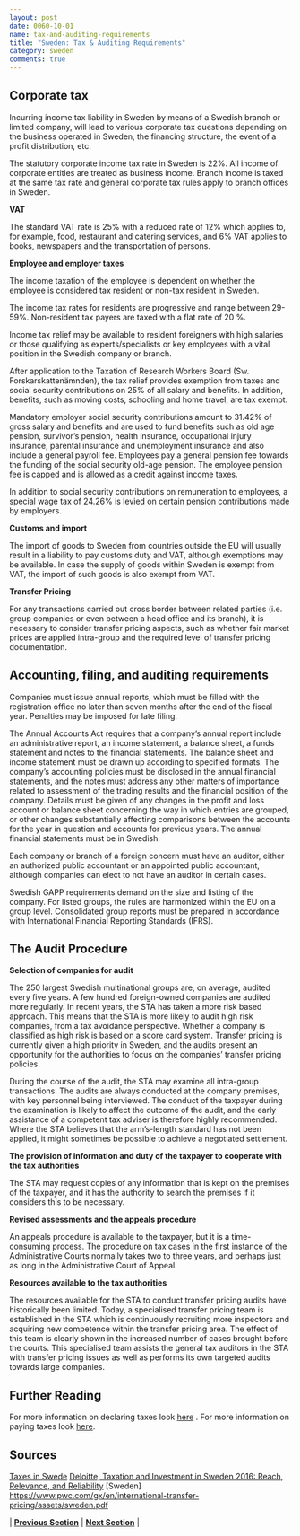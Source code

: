 ```yaml
---
layout: post
date: 0060-10-01
name: tax-and-auditing-requirements
title: "Sweden: Tax & Auditing Requirements"
category: sweden
comments: true
---
```



## Corporate tax 

Incurring income tax liability in Sweden by means of a Swedish branch or limited company, will lead to various corporate tax questions depending on the business operated in Sweden, the financing structure, the event of a profit distribution, etc.

The statutory corporate income tax rate in Sweden is 22%. All income of corporate entities are treated as business income. Branch income is taxed at the same tax rate and general corporate tax rules apply to branch offices in Sweden.

**VAT**

The standard VAT rate is 25% with a reduced rate of 12% which applies to, for example, food, restaurant and catering services, and 6% VAT applies to books, newspapers and the transportation of persons.

**Employee and employer taxes**

The income taxation of the employee is dependent on whether the employee is considered tax resident or non-tax resident in Sweden.

The income tax rates for residents are progressive and range between 29-59%. Non-resident tax payers are taxed with a flat rate of 20 %.

Income tax relief may be available to resident foreigners with high salaries or those qualifying as experts/specialists or key employees with a vital position in the Swedish company or branch.

After application to the Taxation of Research Workers Board (Sw. Forskarskattenämnden), the tax relief provides exemption from taxes and social security contributions on 25% of all salary and benefits. In addition, benefits, such as moving costs, schooling and home travel, are tax exempt.

Mandatory employer social security contributions amount to 31.42% of gross salary and benefits and are used to fund benefits such as old age pension, survivor’s pension, health insurance, occupational injury insurance, parental insurance and unemployment insurance and also include a general payroll fee. Employees pay a general pension fee towards the funding of the social security old-age pension. The employee pension fee is capped and is allowed as a credit against income taxes.

In addition to social security contributions on remuneration to employees, a special wage tax of 24.26% is levied on certain pension contributions made by employers.

**Customs and import**

The import of goods to Sweden from countries outside the EU will usually result in a liability to pay customs duty and VAT, although exemptions may be available. In case the supply of goods within Sweden is exempt from VAT, the import of such goods is also exempt from VAT.

**Transfer Pricing**

For any transactions carried out cross border between related parties (i.e. group companies or even between a head office and its branch), it is necessary to consider transfer pricing aspects, such as whether fair market prices are applied intra-group and the required level of transfer pricing documentation. 

## Accounting, filing, and auditing requirements 

Companies must issue annual reports, which must be filled with the registration office no later than seven months after the end of the fiscal year. Penalties may be imposed for late filing.

The Annual Accounts Act requires that a company’s annual report include an administrative report, an income statement, a balance sheet, a funds statement and notes to the financial statements. The balance sheet and income statement must be drawn up according to specified formats. The company’s accounting policies must be disclosed in the annual financial statements, and the notes must address any other matters of importance related to assessment of the trading results and the financial position of the company. Details must be given of any changes in the profit and loss account or balance sheet concerning the way in which entries are grouped, or other changes substantially affecting comparisons between the accounts for the year in question and accounts for previous years. The annual financial statements must be in Swedish.

Each company or branch of a foreign concern must have an auditor, either an authorized public accountant or an appointed public accountant, although companies can elect to not have an auditor in certain cases.

Swedish GAPP requirements demand on the size and listing of the company. For listed groups, the rules are harmonized within the EU on a group level. Consolidated group reports must be prepared in accordance with International Financial Reporting Standards (IFRS).

## The Audit Procedure 

**Selection of companies for audit**

The 250 largest Swedish multinational groups are, on average, audited every five years.
A few hundred foreign-owned companies are audited more regularly. In recent years,
the STA has taken a more risk based approach. This means that the STA is more likely
to audit high risk companies, from a tax avoidance perspective. Whether a company is
classified as high risk is based on a score card system. Transfer pricing is currently given a high priority in Sweden, and the audits present an opportunity for the authorities to focus on the companies’ transfer pricing policies.

During the course of the audit, the STA may examine all intra-group transactions.
The audits are always conducted at the company premises, with key personnel being
interviewed. The conduct of the taxpayer during the examination is likely to affect the
outcome of the audit, and the early assistance of a competent tax adviser is therefore
highly recommended. Where the STA believes that the arm’s-length standard has not
been applied, it might sometimes be possible to achieve a negotiated settlement.

**The provision of information and duty of the taxpayer to cooperate with
the tax authorities**

The STA may request copies of any information that is kept on the premises of
the taxpayer, and it has the authority to search the premises if it considers this to
be necessary.

**Revised assessments and the appeals procedure**

An appeals procedure is available to the taxpayer, but it is a time-consuming process.
The procedure on tax cases in the first instance of the Administrative Courts normally
takes two to three years, and perhaps just as long in the Administrative Court
of Appeal.

**Resources available to the tax authorities**

The resources available for the STA to conduct transfer pricing audits have historically
been limited. Today, a specialised transfer pricing team is established in the STA which
is continuously recruiting more inspectors and acquiring new competence within
the transfer pricing area. The effect of this team is clearly shown in the increased
number of cases brought before the courts. This specialised team assists the general
tax auditors in the STA with transfer pricing issues as well as performs its own targeted
audits towards large companies.

## Further Reading

For more information on declaring taxes look [here](https://www.skatteverket.se/servicelankar/otherlanguages/inenglish/businessesandemployers/declaringtaxesbusinesses.4.12815e4f14a62bc048f522a.html) .
For more information on paying taxes look [here](https://www.skatteverket.se/servicelankar/otherlanguages/inenglish/businessesandemployers/payingtaxesbusinesses.4.12815e4f14a62bc048f5395.html).

## Sources

[Taxes in Swede](https://www.pwc.se/en/business-sweden/taxes-sweden.html)
[Deloitte, Taxation and Investment in Sweden 2016: Reach, Relevance, and Reliability](https://www2.deloitte.com/content/dam/Deloitte/cn/Documents/international-business-support/deloitte-cn-ibs-sweden-tax-invest-en-2016.pdf)
[Sweden] https://www.pwc.com/gx/en/international-transfer-pricing/assets/sweden.pdf 



| **[Previous Section]( https://neo-project.github.io/global-blockchain-compliance-hub//sweden/sweden-team-member-nationality-requirements.html)** | **[Next Section]( https://neo-project.github.io/global-blockchain-compliance-hub//sweden/sweden-governing-by-law.html)** |
